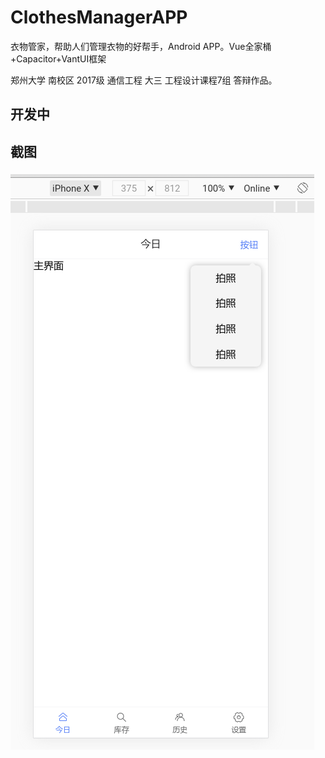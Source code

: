 # ClothesManagerAPP

衣物管家，帮助人们管理衣物的好帮手，Android APP。Vue全家桶+Capacitor+VantUI框架

郑州大学 南校区 2017级 通信工程  大三 工程设计课程7组 答辩作品。

## 开发中

## 截图

![screenshot](./screenshots/screenShot.png)